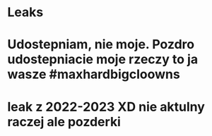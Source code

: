# Leaks
# Udostepniam, nie moje. Pozdro udostepniacie moje rzeczy to ja wasze #maxhardbigcloowns
# leak z 2022-2023 XD nie aktulny raczej ale pozderki
